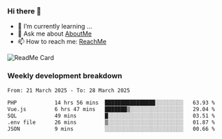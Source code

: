 ### Hi there 👋

- 🌱 I’m currently learning ...
- 💬 Ask me about [AboutMe](https://www.itzcy.com/about)
- 📫 How to reach me: [ReachMe](https://www.itzcy.com/about)

![ReadMe Card](https://github-readme-stats-ten-gilt.vercel.app/api?username=SuperChenYun&show_icons=true&title_color=fff&icon_color=79ff97&text_color=9f9f9f&bg_color=151515&hide_border=true)

### Weekly development breakdown
<!--START_SECTION:waka-->

```txt
From: 21 March 2025 - To: 28 March 2025

PHP            14 hrs 56 mins  ████████████████░░░░░░░░░   63.93 %
Vue.js         6 hrs 47 mins   ███████▒░░░░░░░░░░░░░░░░░   29.04 %
SQL            49 mins         █░░░░░░░░░░░░░░░░░░░░░░░░   03.51 %
.env file      26 mins         ▒░░░░░░░░░░░░░░░░░░░░░░░░   01.87 %
JSON           9 mins          ░░░░░░░░░░░░░░░░░░░░░░░░░   00.66 %
```

<!--END_SECTION:waka-->
